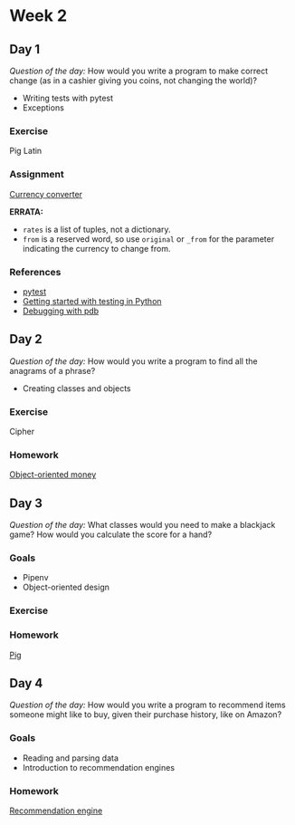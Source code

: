# Week 2

## Day 1

_Question of the day:_ How would you write a program to make correct change (as in a cashier giving you coins, not changing the world)?

- Writing tests with pytest
- Exceptions

### Exercise

Pig Latin

### Assignment

[Currency converter](https://classroom.github.com/a/kWUtqKI7)

**ERRATA:**

- `rates` is a list of tuples, not a dictionary.
- `from` is a reserved word, so use `original` or `_from` for the parameter indicating the currency to change from.

### References

- [pytest](https://docs.pytest.org/en/latest/)
- [Getting started with testing in Python](https://realpython.com/python-testing/)
- [Debugging with pdb](https://realpython.com/python-debugging-pdb/)

## Day 2

_Question of the day:_ How would you write a program to find all the anagrams of a phrase?

- Creating classes and objects

### Exercise

Cipher

### Homework

[Object-oriented money](https://classroom.github.com/a/YWWdcMhP)

## Day 3

_Question of the day:_ What classes would you need to make a blackjack game? How would you calculate the score for a hand?

### Goals

- Pipenv
- Object-oriented design

### Exercise

### Homework

[Pig](https://classroom.github.com/a/_Sa3g1O9)

## Day 4

_Question of the day:_ How would you write a program to recommend items someone might like to buy, given their purchase history, like on Amazon?

### Goals

- Reading and parsing data
- Introduction to recommendation engines

### Homework

[Recommendation engine](https://classroom.github.com/a/ddgmUh9o)
